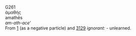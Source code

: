 G261  
ἀμαθής  
amathēs  
*am-ath-ace‘*  
From [1](g0001) (as a negative particle) and [3129](g3129) *ignorant:* -
unlearned.  
